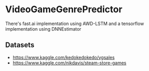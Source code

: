 # VideoGameGenrePredictor

There's fast.ai implementation using AWD-LSTM and a tensorflow implementation using DNNEstimator

## Datasets 

+ https://www.kaggle.com/kedokedokedo/vgsales
+ https://www.kaggle.com/nikdavis/steam-store-games
